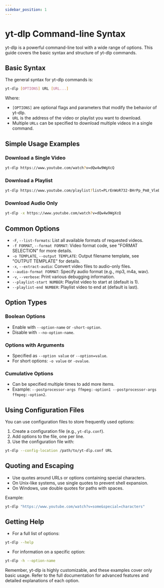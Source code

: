 ```yaml
---
sidebar_position: 1
---
```


# yt-dlp Command-line Syntax

yt-dlp is a powerful command-line tool with a wide range of options. This guide covers the basic syntax and structure of yt-dlp commands.

## Basic Syntax

The general syntax for yt-dlp commands is:

```sh
yt-dlp [OPTIONS] URL [URL...]
```

Where:

- `[OPTIONS]` are optional flags and parameters that modify the behavior of yt-dlp.
- `URL` is the address of the video or playlist you want to download.
- Multiple `URLs` can be specified to download multiple videos in a single command.

## Simple Usage Examples

### Download a Single Video

```sh
yt-dlp https://www.youtube.com/watch?v=dQw4w9WgXcQ
```

### Download a Playlist

```sh
yt-dlp https://www.youtube.com/playlist?list=PLrEnWoR732-BHrPp_Pm8_VleD68f9s14-
```

### Download Audio Only

```sh
yt-dlp -x https://www.youtube.com/watch?v=dQw4w9WgXcQ
```

## Common Options

- `-F`, `--list-formats`: List all available formats of requested videos.
- `-f FORMAT`, `--format FORMAT`: Video format code, see "FORMAT SELECTION" for more details.
- `-o TEMPLATE`, `--output TEMPLATE`: Output filename template, see "OUTPUT TEMPLATE" for details.
- `-x`, `--extract-audio`: Convert video files to audio-only files.
- `--audio-format FORMAT`: Specify audio format (e.g., mp3, m4a, wav).
- `-v`, `--verbose`: Print various debugging information.
- `--playlist-start NUMBER`: Playlist video to start at (default is 1).
- `--playlist-end NUMBER`: Playlist video to end at (default is last).

## Option Types

### Boolean Options

- Enable with `--option-name` or `-short-option`.
- Disable with `--no-option-name`.

### Options with Arguments

- Specified as `--option value` or `--option=value`.
- For short options: `-o value` or `-ovalue`.

### Cumulative Options

- Can be specified multiple times to add more items.
- Example: `--postprocessor-args ffmpeg:-option1 --postprocessor-args ffmpeg:-option2`.

## Using Configuration Files

You can use configuration files to store frequently used options:

1. Create a configuration file (e.g., `yt-dlp.conf`).
2. Add options to the file, one per line.
3. Use the configuration file with:

```sh
yt-dlp --config-location /path/to/yt-dlp.conf URL
```

## Quoting and Escaping

- Use quotes around URLs or options containing special characters.
- On Unix-like systems, use single quotes to prevent shell expansion.
- On Windows, use double quotes for paths with spaces.

Example:

```sh
yt-dlp "https://www.youtube.com/watch?v=some&special=characters"
```

## Getting Help

- For a full list of options:

```sh
yt-dlp --help
```

- For information on a specific option:

```sh
yt-dlp -h --option-name
```

Remember, yt-dlp is highly customizable, and these examples cover only basic usage. Refer to the full documentation for advanced features and detailed explanations of each option.
